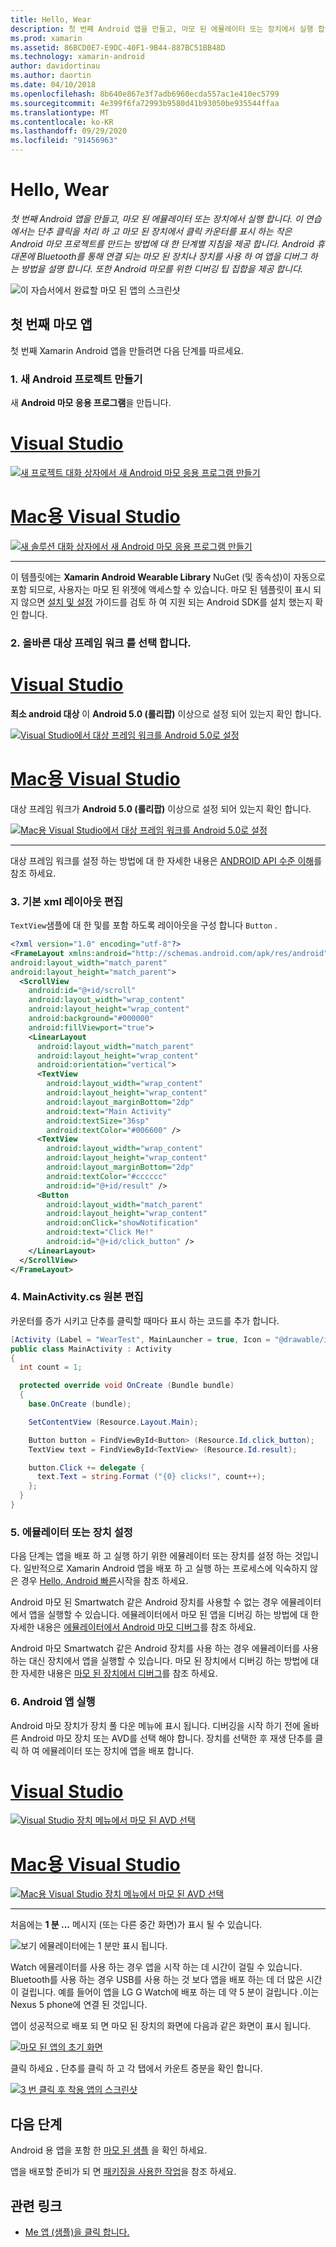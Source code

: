 ```yaml
---
title: Hello, Wear
description: 첫 번째 Android 앱을 만들고, 마모 된 에뮬레이터 또는 장치에서 실행 합니다. 이 연습에서는 단추 클릭을 처리 하 고 마모 된 장치에서 클릭 카운터를 표시 하는 작은 Android 마모 프로젝트를 만드는 방법에 대 한 단계별 지침을 제공 합니다. Android 휴대폰에 Bluetooth를 통해 연결 되는 마모 된 장치나 장치를 사용 하 여 앱을 디버그 하는 방법을 설명 합니다. 또한 Android 마모를 위한 디버깅 팁 집합을 제공 합니다.
ms.prod: xamarin
ms.assetid: 86BCD0E7-E9DC-40F1-9B44-887BC51BB48D
ms.technology: xamarin-android
author: davidortinau
ms.author: daortin
ms.date: 04/10/2018
ms.openlocfilehash: 8b640e867e3f7adb6960ecda557ac1e410ec5799
ms.sourcegitcommit: 4e399f6fa72993b9580d41b93050be935544ffaa
ms.translationtype: MT
ms.contentlocale: ko-KR
ms.lasthandoff: 09/29/2020
ms.locfileid: "91456963"
---
```

# <a name="hello-wear"></a>Hello, Wear

_첫 번째 Android 앱을 만들고, 마모 된 에뮬레이터 또는 장치에서 실행 합니다. 이 연습에서는 단추 클릭을 처리 하 고 마모 된 장치에서 클릭 카운터를 표시 하는 작은 Android 마모 프로젝트를 만드는 방법에 대 한 단계별 지침을 제공 합니다. Android 휴대폰에 Bluetooth를 통해 연결 되는 마모 된 장치나 장치를 사용 하 여 앱을 디버그 하는 방법을 설명 합니다. 또한 Android 마모를 위한 디버깅 팁 집합을 제공 합니다._

![이 자습서에서 완료할 마모 된 앱의 스크린샷](hello-wear-images/example.png)

## <a name="your-first-wear-app"></a>첫 번째 마모 앱

첫 번째 Xamarin Android 앱을 만들려면 다음 단계를 따르세요.

### <a name="1-create-a-new-android-project"></a>1. 새 Android 프로젝트 만들기

새 **Android 마모 응용 프로그램**을 만듭니다.

<!-- markdownlint-disable MD001 -->

# <a name="visual-studio"></a>[Visual Studio](#tab/windows)

[![새 프로젝트 대화 상자에서 새 Android 마모 응용 프로그램 만들기](hello-wear-images/vs/new-solution-sml.w157.png)](hello-wear-images/vs/new-solution.w157.png#lightbox)

# <a name="visual-studio-for-mac"></a>[Mac용 Visual Studio](#tab/macos)

[![새 솔루션 대화 상자에서 새 Android 마모 응용 프로그램 만들기](hello-wear-images/xs/new-solution-sml.png)](hello-wear-images/xs/new-solution.png#lightbox)

-----

이 템플릿에는 **Xamarin Android Wearable Library** NuGet (및 종속성)이 자동으로 포함 되므로, 사용자는 마모 된 위젯에 액세스할 수 있습니다. 마모 된 템플릿이 표시 되지 않으면 [설치 및 설정](~/android/wear/get-started/installation.md) 가이드를 검토 하 여 지원 되는 Android SDK를 설치 했는지 확인 합니다. 

### <a name="2-choose-the-correct-target-framework"></a>2. 올바른 **대상 프레임 워크** 를 선택 합니다.

# <a name="visual-studio"></a>[Visual Studio](#tab/windows)

**최소 android 대상** 이 **Android 5.0 (롤리팝)** 이상으로 설정 되어 있는지 확인 합니다. 

[![Visual Studio에서 대상 프레임 워크를 Android 5.0로 설정](hello-wear-images/vs/target-framework-sml.png)](hello-wear-images/vs/target-framework.png#lightbox)

# <a name="visual-studio-for-mac"></a>[Mac용 Visual Studio](#tab/macos)

대상 프레임 워크가 **Android 5.0 (롤리팝)** 이상으로 설정 되어 있는지 확인 합니다.

[![Mac용 Visual Studio에서 대상 프레임 워크를 Android 5.0로 설정](hello-wear-images/xs/target-framework-sml.png)](hello-wear-images/xs/target-framework.png#lightbox)

-----

대상 프레임 워크를 설정 하는 방법에 대 한 자세한 내용은 [ANDROID API 수준 이해](~/android/app-fundamentals/android-api-levels.md)를 참조 하세요.

### <a name="3-edit-the-mainaxml-layout"></a>3. **기본 xml** 레이아웃 편집

`TextView`샘플에 대 한 및를 포함 하도록 레이아웃을 구성 합니다 `Button` . 

```xml
<?xml version="1.0" encoding="utf-8"?>
<FrameLayout xmlns:android="http://schemas.android.com/apk/res/android"
android:layout_width="match_parent"
android:layout_height="match_parent">
  <ScrollView
    android:id="@+id/scroll"
    android:layout_width="wrap_content"
    android:layout_height="wrap_content"
    android:background="#000000"
    android:fillViewport="true">
    <LinearLayout
      android:layout_width="match_parent"
      android:layout_height="wrap_content"
      android:orientation="vertical">
      <TextView
        android:layout_width="wrap_content"
        android:layout_height="wrap_content"
        android:layout_marginBottom="2dp"
        android:text="Main Activity"
        android:textSize="36sp"
        android:textColor="#006600" />
      <TextView
        android:layout_width="wrap_content"
        android:layout_height="wrap_content"
        android:layout_marginBottom="2dp"
        android:textColor="#cccccc"
        android:id="@+id/result" />
      <Button
        android:layout_width="match_parent"
        android:layout_height="wrap_content"
        android:onClick="showNotification"
        android:text="Click Me!"
        android:id="@+id/click_button" />
    </LinearLayout>
  </ScrollView>
</FrameLayout>
```

### <a name="4-edit-the-mainactivitycs-source"></a>4. **MainActivity.cs** 원본 편집

카운터를 증가 시키고 단추를 클릭할 때마다 표시 하는 코드를 추가 합니다. 

```csharp
[Activity (Label = "WearTest", MainLauncher = true, Icon = "@drawable/icon")]
public class MainActivity : Activity
{
  int count = 1;

  protected override void OnCreate (Bundle bundle)
  {
    base.OnCreate (bundle);

    SetContentView (Resource.Layout.Main);

    Button button = FindViewById<Button> (Resource.Id.click_button);
    TextView text = FindViewById<TextView> (Resource.Id.result);

    button.Click += delegate {
      text.Text = string.Format ("{0} clicks!", count++);
    };
  }
}
```

### <a name="5-setup-an-emulator-or-device"></a>5. 에뮬레이터 또는 장치 설정

다음 단계는 앱을 배포 하 고 실행 하기 위한 에뮬레이터 또는 장치를 설정 하는 것입니다. 일반적으로 Xamarin Android 앱을 배포 하 고 실행 하는 프로세스에 익숙하지 않은 경우 [Hello, Android 빠른](~/android/get-started/hello-android/hello-android-quickstart.md)시작을 참조 하세요.

Android 마모 된 Smartwatch 같은 Android 장치를 사용할 수 없는 경우 에뮬레이터에서 앱을 실행할 수 있습니다. 에뮬레이터에서 마모 된 앱을 디버깅 하는 방법에 대 한 자세한 내용은 [에뮬레이터에서 Android 마모 디버그](~/android/wear/deploy-test/debug-on-emulator.md)를 참조 하세요.

Android 마모 Smartwatch 같은 Android 장치를 사용 하는 경우 에뮬레이터를 사용 하는 대신 장치에서 앱을 실행할 수 있습니다. 마모 된 장치에서 디버깅 하는 방법에 대 한 자세한 내용은 [마모 된 장치에서 디버그](~/android/wear/deploy-test/debug-on-device.md)를 참조 하세요.

### <a name="6-run-the-android-wear-app"></a>6. Android 앱 실행

Android 마모 장치가 장치 풀 다운 메뉴에 표시 됩니다. 디버깅을 시작 하기 전에 올바른 Android 마모 장치 또는 AVD를 선택 해야 합니다. 장치를 선택한 후 재생 단추를 클릭 하 여 에뮬레이터 또는 장치에 앱을 배포 합니다.

# <a name="visual-studio"></a>[Visual Studio](#tab/windows)

[![Visual Studio 장치 메뉴에서 마모 된 AVD 선택](hello-wear-images/vs/choose-wear-sim.png)](hello-wear-images/vs/choose-wear-sim.png#lightbox)

# <a name="visual-studio-for-mac"></a>[Mac용 Visual Studio](#tab/macos)

[![Mac용 Visual Studio 장치 메뉴에서 마모 된 AVD 선택](hello-wear-images/xs/choose-wear-sim.png)](hello-wear-images/xs/choose-wear-sim.png#lightbox)

-----

처음에는 **1 분 ...** 메시지 (또는 다른 중간 화면)가 표시 될 수 있습니다. 

![보기 에뮬레이터에는 1 분만 표시 됩니다.](hello-wear-images/please-wait.png)

Watch 에뮬레이터를 사용 하는 경우 앱을 시작 하는 데 시간이 걸릴 수 있습니다. Bluetooth를 사용 하는 경우 USB를 사용 하는 것 보다 앱을 배포 하는 데 더 많은 시간이 걸립니다. 예를 들어이 앱을 LG G Watch에 배포 하는 데 약 5 분이 걸립니다 .이는 Nexus 5 phone에 연결 된 것입니다.

앱이 성공적으로 배포 되 면 마모 된 장치의 화면에 다음과 같은 화면이 표시 됩니다.

[![마모 된 앱의 초기 화면](hello-wear-images/mainactivity-screen.png)](hello-wear-images/mainactivity-screen.png#lightbox)

클릭 하세요 **.** 단추를 클릭 하 고 각 탭에서 카운트 증분을 확인 합니다.

[![3 번 클릭 후 착용 앱의 스크린샷](hello-wear-images/mainactivity-counts.png)](hello-wear-images/mainactivity-counts.png#lightbox)

## <a name="next-steps"></a>다음 단계

Android 용 앱을 포함 한 [마모 된 샘플](/samples/browse/?products=xamarin&term=Xamarin.Android%2bwear) 을 확인 하세요.

앱을 배포할 준비가 되 면 [패키징을 사용한 작업](~/android/wear/deploy-test/packaging.md)을 참조 하세요.

## <a name="related-links"></a>관련 링크

- [Me 앱 (샘플)을 클릭 합니다.](/samples/xamarin/monodroid-samples/wear-weartest)